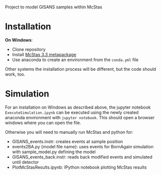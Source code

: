 Project to model GISANS samples within McStas

Installation
============

__On Windows__:
* Clone repository 
* Install [McStas 3.3 metapackage](https://download.mcstas.org/mcstas-3.3/windows/McStas-Metapackage-3.3-win64.exe)
* Use anaconda to create an environment from the `conda.yml` file

Other systems the installation process will be different, but the code should work, too.

Simulation
==========

For an installation on Windows as described above, the jupyter notebook `ExecuteSimulation.ipynb` can
be executed using the newly created anaconda environment with `jupyter notebook`.
This should open a browser windows where you can open the file.

Otherwise you will need to manually run McStas and python for:

- GISANS_events.instr: creates events at sample position
- events2BA.py {model file name}: uses events for BornAgain simulation with sample_model.py defining the model
- GISANS_events_back.instr: reads back modified events and simulated until detector
- PlotMcStasResults.ipynb: IPython notebook plotting McStas results
